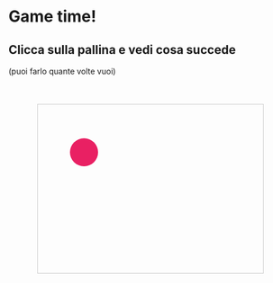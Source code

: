 # **Game time!**
## Clicca sulla pallina e vedi cosa succede
(puoi farlo quante volte vuoi)

<div style="position: relative; height: 300px; width: 400px; margin: 50px auto; overflow: hidden; border: 1px solid #ccc;" id="ball-container">
    <div class="ball" onclick="duplicateBall(this)"></div>
</div>

<style>
    .ball {
        width: 50px;
        height: 50px;
        background-color: #e92063;
        border-radius: 50%;
        position: absolute;
        top: 0;
        left: 50%;
        transform: translateX(-50%);
        cursor: pointer;
        animation: circularMove 4s infinite ease-in-out;
    }

    /* Initial circular movement pattern for the first ball */
    @keyframes circularMove {
        0% { top: 20%; left: 20%; }
        25% { top: 20%; left: 80%; }
        50% { top: 80%; left: 80%; }
        75% { top: 80%; left: 20%; }
        100% { top: 20%; left: 20%; }
    }

    /* Random bounce animations for duplicated balls */
    @keyframes randomBounce {
        0% { transform: translate(0, 0); }
        25% { transform: translate(40px, -60px); }
        50% { transform: translate(-50px, 50px); }
        75% { transform: translate(30px, 70px); }
        100% { transform: translate(0, 0); }
    }
</style>

<script>
    function duplicateBall(originalBall) {
        // Clone the ball element
        const newBall = originalBall.cloneNode(true);
        
        // Randomize size and color for each new ball
        newBall.style.width = `${20 + Math.random() * 50}px`;
        newBall.style.height = newBall.style.width;
        newBall.style.backgroundColor = `#${Math.floor(Math.random() * 16777215).toString(16)}`;

        // Set a random position within the container for the new ball
        newBall.style.top = `${Math.random() * 80}%`;
        newBall.style.left = `${Math.random() * 80}%`;

        // Set a unique random bounce animation duration
        const randomDuration = 2 + Math.random() * 3;
        newBall.style.animation = `randomBounce ${randomDuration}s infinite alternate ease-in-out`;

        // Append the new ball to the container
        document.getElementById('ball-container').appendChild(newBall);

        // Add the same onclick function to the new ball so it can duplicate itself
        newBall.onclick = function() { duplicateBall(newBall); };
    }
</script>
